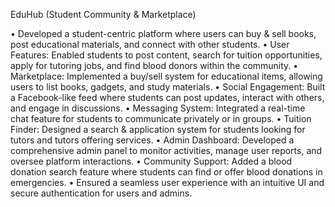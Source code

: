 
EduHub (Student Community & Marketplace)

• Developed a student-centric platform where users can buy & sell books, post educational materials, and connect with other students.
• User Features: Enabled students to post content, search for tuition opportunities, apply for tutoring jobs, and find blood donors within the community.
• Marketplace: Implemented a buy/sell system for educational items, allowing users to list books, gadgets, and study materials.
• Social Engagement: Built a Facebook-like feed where students can post updates, interact with others, and engage in discussions.
• Messaging System: Integrated a real-time chat feature for students to communicate privately or in groups.
• Tuition Finder: Designed a search & application system for students looking for tutors and tutors offering services.
• Admin Dashboard: Developed a comprehensive admin panel to monitor activities, manage user reports, and oversee platform interactions.
• Community Support: Added a blood donation search feature where students can find or offer blood donations in emergencies.
• Ensured a seamless user experience with an intuitive UI and secure authentication for users and admins.
